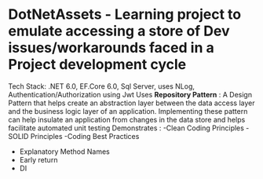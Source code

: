 # DotNetAssets - Learning project to emulate accessing a store of Dev issues/workarounds faced in a Project development cycle
Tech Stack: .NET 6.0, EF.Core 6.0, Sql Server, uses NLog,  Authentication/Authorization using Jwt
Uses **Repository Pattern** : A Design Pattern  that helps create an abstraction layer between the data access layer and the business logic layer of an application. 
Implementing these pattern can help insulate an application from changes in the data store and helps facilitate automated unit testing 
Demonstrates  : 
-Clean Coding Principles
-SOLID Principles
-Coding Best Practices 
- Explanatory Method Names
- Early return
- DI
  
